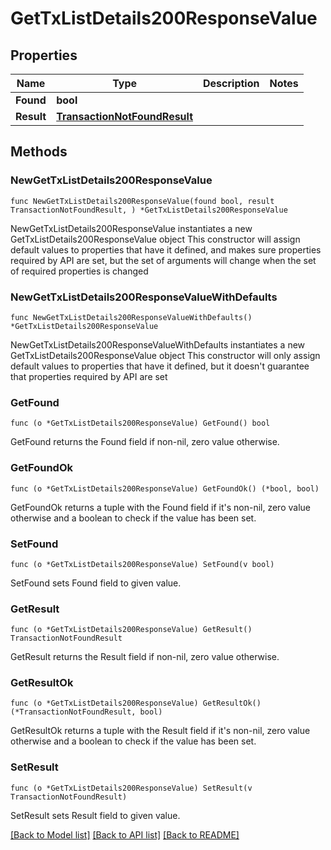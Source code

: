 # GetTxListDetails200ResponseValue

## Properties

Name | Type | Description | Notes
------------ | ------------- | ------------- | -------------
**Found** | **bool** |  | 
**Result** | [**TransactionNotFoundResult**](TransactionNotFoundResult.md) |  | 

## Methods

### NewGetTxListDetails200ResponseValue

`func NewGetTxListDetails200ResponseValue(found bool, result TransactionNotFoundResult, ) *GetTxListDetails200ResponseValue`

NewGetTxListDetails200ResponseValue instantiates a new GetTxListDetails200ResponseValue object
This constructor will assign default values to properties that have it defined,
and makes sure properties required by API are set, but the set of arguments
will change when the set of required properties is changed

### NewGetTxListDetails200ResponseValueWithDefaults

`func NewGetTxListDetails200ResponseValueWithDefaults() *GetTxListDetails200ResponseValue`

NewGetTxListDetails200ResponseValueWithDefaults instantiates a new GetTxListDetails200ResponseValue object
This constructor will only assign default values to properties that have it defined,
but it doesn't guarantee that properties required by API are set

### GetFound

`func (o *GetTxListDetails200ResponseValue) GetFound() bool`

GetFound returns the Found field if non-nil, zero value otherwise.

### GetFoundOk

`func (o *GetTxListDetails200ResponseValue) GetFoundOk() (*bool, bool)`

GetFoundOk returns a tuple with the Found field if it's non-nil, zero value otherwise
and a boolean to check if the value has been set.

### SetFound

`func (o *GetTxListDetails200ResponseValue) SetFound(v bool)`

SetFound sets Found field to given value.


### GetResult

`func (o *GetTxListDetails200ResponseValue) GetResult() TransactionNotFoundResult`

GetResult returns the Result field if non-nil, zero value otherwise.

### GetResultOk

`func (o *GetTxListDetails200ResponseValue) GetResultOk() (*TransactionNotFoundResult, bool)`

GetResultOk returns a tuple with the Result field if it's non-nil, zero value otherwise
and a boolean to check if the value has been set.

### SetResult

`func (o *GetTxListDetails200ResponseValue) SetResult(v TransactionNotFoundResult)`

SetResult sets Result field to given value.



[[Back to Model list]](../README.md#documentation-for-models) [[Back to API list]](../README.md#documentation-for-api-endpoints) [[Back to README]](../README.md)


